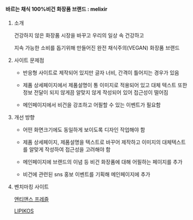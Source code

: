 <h4>바르는 채식 100%비건 화장품 브랜드 : melixir</h4>

1. 소개 

    건강하지 않은 화장품 시장을 바꾸고 우리의 일상 속 건강하고

    지속 가능한 소비를 돕기위해 만들어진 완전 채식주의(VEGAN) 화장품 브랜드

   

2. 사이트 문제점

   - 반응형 사이트로 제작되어 있지만 글자 너비, 간격이 틀어지는 경우가 있음

   - 제품 상세페이지에서 제품설명이 통 이미지로 적용되어 있고 대체 텍스트 또한 정보 전달이 되지 않게끔 알맞지 않게 작성되어 있어 접근성이 떨어짐

   - 메인페이지에서 비건을 강조하고 어필할 수 있는 이벤트가 필요함

     

3. 개선 방향

   - 어떤 화면크기에도 동일하게 보이도록 디자인 작업해야 함

   - 제품 상세페이지, 제품설명을 텍스트로 바꾸어 제작하고 이미지의 대체텍스트를 알맞게 작성하여 접근성을 고려해야 함

   - 메인페이지에 브랜드의 이념 등 비건 화장품에 대해 어필하는 페이지를 추가

   - 비건에 관련된 sns 홍보 이벤트를 기획해 메인페이지에 추가

     

4. 벤치마킹 사이트

   [앤티앤스 프레즐](http://auntieannes.co.kr/)
   
   [LIPIKOS](http://www.lirikosmarine.com/int/en/index.html)